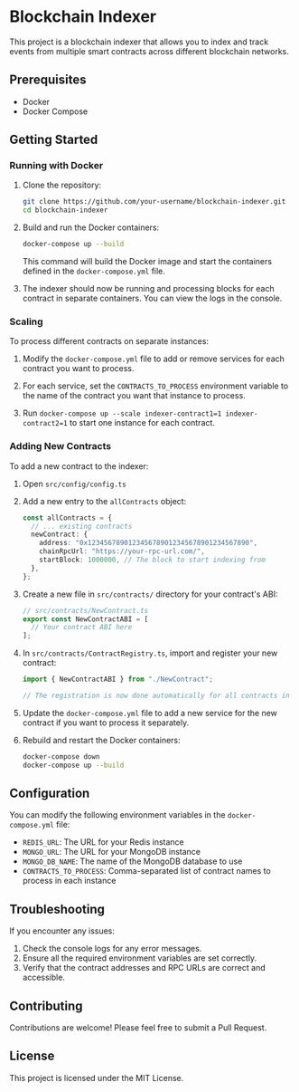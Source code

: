 # Blockchain Indexer

This project is a blockchain indexer that allows you to index and track events from multiple smart contracts across different blockchain networks.

## Prerequisites

- Docker
- Docker Compose

## Getting Started

### Running with Docker

1. Clone the repository:

   ```bash
   git clone https://github.com/your-username/blockchain-indexer.git
   cd blockchain-indexer
   ```

2. Build and run the Docker containers:

   ```bash
   docker-compose up --build
   ```

   This command will build the Docker image and start the containers defined in the `docker-compose.yml` file.

3. The indexer should now be running and processing blocks for each contract in separate containers. You can view the logs in the console.

### Scaling

To process different contracts on separate instances:

1. Modify the `docker-compose.yml` file to add or remove services for each contract you want to process.

2. For each service, set the `CONTRACTS_TO_PROCESS` environment variable to the name of the contract you want that instance to process.

3. Run `docker-compose up --scale indexer-contract1=1 indexer-contract2=1` to start one instance for each contract.

### Adding New Contracts

To add a new contract to the indexer:

1. Open `src/config/config.ts`

2. Add a new entry to the `allContracts` object:

   ```typescript
   const allContracts = {
     // ... existing contracts
     newContract: {
       address: "0x1234567890123456789012345678901234567890",
       chainRpcUrl: "https://your-rpc-url.com/",
       startBlock: 1000000, // The block to start indexing from
     },
   };
   ```

3. Create a new file in `src/contracts/` directory for your contract's ABI:

   ```typescript
   // src/contracts/NewContract.ts
   export const NewContractABI = [
     // Your contract ABI here
   ];
   ```

4. In `src/contracts/ContractRegistry.ts`, import and register your new contract:

   ```typescript
   import { NewContractABI } from "./NewContract";

   // The registration is now done automatically for all contracts in the config
   ```

5. Update the `docker-compose.yml` file to add a new service for the new contract if you want to process it separately.

6. Rebuild and restart the Docker containers:
   ```bash
   docker-compose down
   docker-compose up --build
   ```

## Configuration

You can modify the following environment variables in the `docker-compose.yml` file:

- `REDIS_URL`: The URL for your Redis instance
- `MONGO_URL`: The URL for your MongoDB instance
- `MONGO_DB_NAME`: The name of the MongoDB database to use
- `CONTRACTS_TO_PROCESS`: Comma-separated list of contract names to process in each instance

## Troubleshooting

If you encounter any issues:

1. Check the console logs for any error messages.
2. Ensure all the required environment variables are set correctly.
3. Verify that the contract addresses and RPC URLs are correct and accessible.

## Contributing

Contributions are welcome! Please feel free to submit a Pull Request.

## License

This project is licensed under the MIT License.

